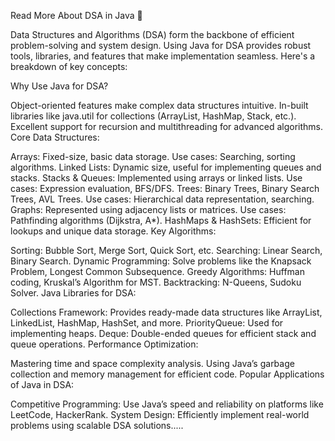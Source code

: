 Read More About DSA in Java 🚀


Data Structures and Algorithms (DSA) form the backbone of efficient problem-solving and system design. Using Java for DSA provides robust tools, libraries, and features that make implementation seamless. Here's a breakdown of key concepts:

Why Use Java for DSA?

Object-oriented features make complex data structures intuitive.
In-built libraries like java.util for collections (ArrayList, HashMap, Stack, etc.).
Excellent support for recursion and multithreading for advanced algorithms.
Core Data Structures:

Arrays: Fixed-size, basic data storage. Use cases: Searching, sorting algorithms.
Linked Lists: Dynamic size, useful for implementing queues and stacks.
Stacks & Queues: Implemented using arrays or linked lists. Use cases: Expression evaluation, BFS/DFS.
Trees: Binary Trees, Binary Search Trees, AVL Trees. Use cases: Hierarchical data representation, searching.
Graphs: Represented using adjacency lists or matrices. Use cases: Pathfinding algorithms (Dijkstra, A*).
HashMaps & HashSets: Efficient for lookups and unique data storage.
Key Algorithms:

Sorting: Bubble Sort, Merge Sort, Quick Sort, etc.
Searching: Linear Search, Binary Search.
Dynamic Programming: Solve problems like the Knapsack Problem, Longest Common Subsequence.
Greedy Algorithms: Huffman coding, Kruskal’s Algorithm for MST.
Backtracking: N-Queens, Sudoku Solver.
Java Libraries for DSA:

Collections Framework: Provides ready-made data structures like ArrayList, LinkedList, HashMap, HashSet, and more.
PriorityQueue: Used for implementing heaps.
Deque: Double-ended queues for efficient stack and queue operations.
Performance Optimization:

Mastering time and space complexity analysis.
Using Java’s garbage collection and memory management for efficient code.
Popular Applications of Java in DSA:

Competitive Programming: Use Java’s speed and reliability on platforms like LeetCode, HackerRank.
System Design: Efficiently implement real-world problems using scalable DSA solutions.....
